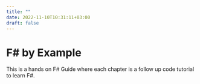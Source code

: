 ```yaml
---
title: ""
date: 2022-11-10T10:31:11+03:00
draft: false
---
```


# F# by Example

This is a hands on F# Guide where each chapter is a follow up code tutorial to learn F#.